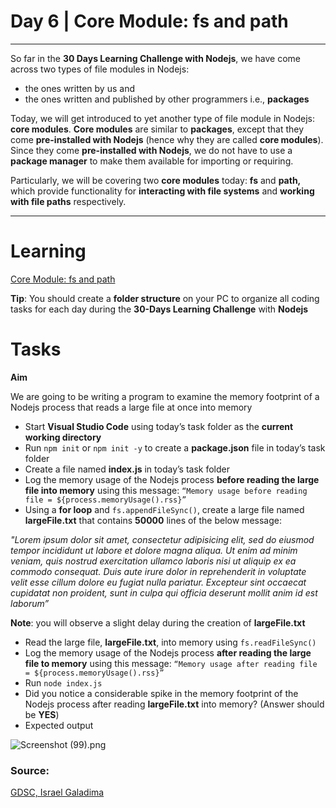 # Day 6 | Core Module: fs and path

---

So far in the **30 Days Learning Challenge with Nodejs**, we have come across two types of file modules in Nodejs: 

- the ones written by us and
- the ones written and published by other programmers i.e., **packages**

Today, we will get introduced to yet another type of file module in Nodejs: **core modules**. **Core modules** are similar to **packages**, except that they come **pre-installed with Nodejs** (hence why they are called **core modules**). Since they come **pre-installed with Nodejs**, we do not have to use a **package manager** to make them available for importing or requiring.

Particularly, we will be covering two **core modules** today: **fs** and **path,** which provide functionality for **interacting with file systems** and **working with file paths** respectively.

---

# Learning

[Core Module: fs and path](https://www.notion.so/Core-Module-fs-and-path-08354a6cae514b7bb435dc6671db672e)

**Tip**: You should create a **folder structure** on your PC to organize all coding tasks for each day during the **30-Days Learning Challenge** with **Nodejs**

# Tasks

**Aim**

We are going to be writing a program to examine the memory footprint of a Nodejs process that reads a large file at once into memory

- Start **Visual Studio Code** using today’s task folder as the **current working directory**
- Run `npm init` or `npm init -y` to create a **package.json** file in today’s task folder
- Create a file named **index.js** in today’s task folder
- Log the memory usage of the Nodejs process **before reading the large file into memory** using this message: `“Memory usage before reading file = ${process.memoryUsage().rss}”`
- Using a **for loop** and `fs.appendFileSync()`, create a large file named **largeFile.txt** that contains **50000** lines of the below message: 

*"Lorem ipsum dolor sit amet, consectetur adipisicing elit, sed do eiusmod tempor incididunt ut labore et dolore magna aliqua. Ut enim ad minim veniam, quis nostrud exercitation ullamco laboris nisi ut aliquip ex ea commodo consequat. Duis aute irure dolor in reprehenderit in voluptate velit esse cillum dolore eu fugiat nulla pariatur. Excepteur sint occaecat cupidatat non proident, sunt in culpa qui officia deserunt mollit anim id est laborum”*

**Note**: you will observe a slight delay during the creation of **largeFile.txt**
- Read the large file, **largeFile.txt**, into memory using `fs.readFileSync()`
- Log the memory usage of the Nodejs process **after reading the large file to memory** using this message: `“Memory usage after reading file = ${process.memoryUsage().rss}”`
- Run `node index.js`
- Did you notice a considerable spike in the memory footprint of the Nodejs process after reading **largeFile.txt** into memory? (Answer should be **YES**)
- Expected output

![Screenshot (99).png](https://s3-us-west-2.amazonaws.com/secure.notion-static.com/4bf016d5-0b04-45ec-9d2b-acf3f3a91709/Screenshot_(99).png)


### Source:

[GDSC, Israel Galadima](https://israelgaladima.notion.site/Day-6-Core-Module-fs-and-path-c81bc3e5587b446b85284ce164d01a0d)